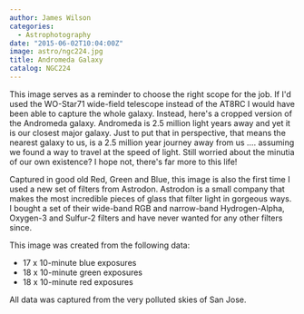 ```yaml
---
author: James Wilson
categories:
  - Astrophotography
date: "2015-06-02T10:04:00Z"
image: astro/ngc224.jpg
title: Andromeda Galaxy
catalog: NGC224
---
```


This image serves as a reminder to choose the right scope for the job. If I'd used the WO-Star71 wide-field telescope instead of the AT8RC I would have been able to capture the whole galaxy. Instead, here's a cropped version of the Andromeda galaxy. Andromeda is 2.5 million light years away and yet it is our closest major galaxy. Just to put that in perspective, that means the nearest galaxy to us, is a 2.5 million year journey away from us …. assuming we found a way to travel at the speed of light. Still worried about the minutia of our own existence? I hope not, there's far more to this life!

Captured in good old Red, Green and Blue, this image is also the first time I used a new set of filters from Astrodon. Astrodon is a small company that makes the most incredible pieces of glass that filter light in gorgeous ways. I bought a set of their wide-band RGB and narrow-band Hydrogen-Alpha, Oxygen-3 and Sulfur-2 filters and have never wanted for any other filters since.

This image was created from the following data:

- 17 x 10-minute blue exposures
- 18 x 10-minute green exposures
- 18 x 10-minute red exposures

All data was captured from the very polluted skies of San Jose.
